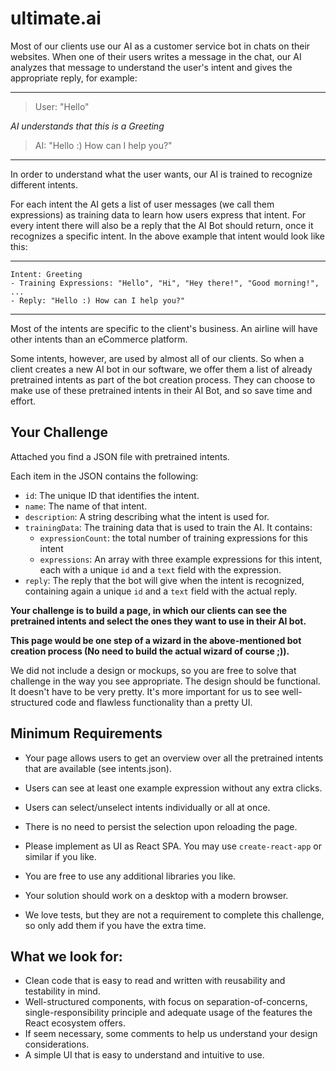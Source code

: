 # ultimate.ai

Most of our clients use our AI as a customer service bot in chats on their websites.
When one of their users writes a message in the chat, our AI analyzes that message to understand the user's intent and
gives the appropriate reply, for example:

---

> User: "Hello"

_AI understands that this is a Greeting_

> AI: "Hello :) How can I help you?"

---

In order to understand what the user wants, our AI is trained to recognize different intents.

For each intent the AI gets a list of user messages (we call them expressions) as training data to learn
how users express that intent.
For every intent there will also be a reply that the AI Bot should return, once it recognizes a specific intent.
In the above example that intent would look like this:

---

```
Intent: Greeting
- Training Expressions: "Hello", "Hi", "Hey there!", "Good morning!", ...
- Reply: "Hello :) How can I help you?"
```

---

Most of the intents are specific to the client's business. An airline will have other intents than an eCommerce
platform.

Some intents, however, are used by almost all of our clients. So when a client creates a new AI bot in our software, we
offer them a list of already pretrained intents as part of the bot creation process. They can choose to make use of
these
pretrained intents in their AI Bot, and so save time and effort.

## Your Challenge

Attached you find a JSON file with pretrained intents.

Each item in the JSON contains the following:

- `id`: The unique ID that identifies the intent.
- `name`: The name of that intent.
- `description`: A string describing what the intent is used for.
- `trainingData`: The training data that is used to train the AI. It contains:
  - `expressionCount`: the total number of training expressions for this intent
  - `expressions`: An array with three example expressions for this intent, each with a unique `id` and a `text` field
    with the expression.
- `reply`: The reply that the bot will give when the intent is recognized, containing again a unique `id` and a `text`
  field with the actual reply.

**Your challenge is to build a page, in which our clients can see the pretrained intents and select the ones they want
to use in their AI bot.**

**This page would be one step of a wizard in the above-mentioned bot creation process
(No need to build the actual wizard of course ;)).**

We did not include a design or mockups, so you are free to solve that challenge in the way you see appropriate. The
design should be functional. It doesn't have to be very pretty. It's more important for us to see
well-structured code and flawless functionality than a pretty UI.

## Minimum Requirements

- Your page allows users to get an overview over all the pretrained intents that are available (see intents.json).
- Users can see at least one example expression without any extra clicks.
- Users can select/unselect intents individually or all at once.
- There is no need to persist the selection upon reloading the page.

- Please implement as UI as React SPA. You may use `create-react-app` or similar if you like.
- You are free to use any additional libraries you like.
- Your solution should work on a desktop with a modern browser.
- We love tests, but they are not a requirement to complete this challenge, so only add them if you have the extra time.

## What we look for:

- Clean code that is easy to read and written with reusability and testability in mind.
- Well-structured components, with focus on separation-of-concerns, single-responsibility principle and adequate usage
  of the features the React ecosystem offers.
- If seem necessary, some comments to help us understand your design considerations.
- A simple UI that is easy to understand and intuitive to use.
